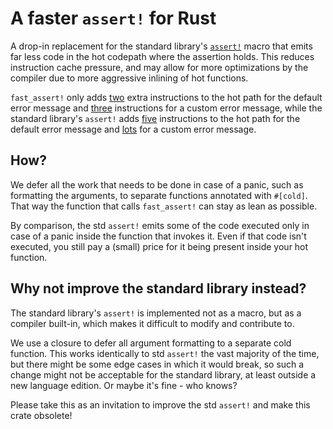 # A faster `assert!` for Rust

A drop-in replacement for the standard library's [`assert!`](https://doc.rust-lang.org/stable/std/macro.assert.html)
macro that emits far less code in the hot codepath where the assertion holds. This reduces instruction cache pressure,
and may allow for more optimizations by the compiler due to more aggressive inlining of hot functions.

`fast_assert!` only adds [two](https://rust.godbolt.org/z/14hnj39sv) extra instructions to the hot path for the default error message
and [three](https://rust.godbolt.org/z/fo4refc1d) instructions for a custom error message,
while the standard library's `assert!` adds [five](https://rust.godbolt.org/z/Gczn8Ts54) instructions
to the hot path for the default error message and [lots](https://rust.godbolt.org/z/hY5dGMPsh) for a custom error message.

## How?

We defer all the work that needs to be done in case of a panic, such as formatting the arguments,
to separate functions annotated with `#[cold]`. That way the function that calls `fast_assert!`
can stay as lean as possible.

By comparison, the std `assert!` emits some of the code executed only in case of a panic
inside the function that invokes it. Even if that code isn't executed, you still pay a (small) price
for it being present inside your hot function.

## Why not improve the standard library instead?

The standard library's `assert!` is implemented not as a macro, but as a compiler built-in,
which makes it difficult to modify and contribute to.

We use a closure to defer all argument formatting to a separate cold function.
This works identically to std `assert!` the vast majority of the time,
but there might be some edge cases in which it would break, so such a change might not be acceptable
for the standard library, at least outside a new language edition. Or maybe it's fine - who knows?

Please take this as an invitation to improve the std `assert!` and make this crate obsolete!
